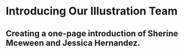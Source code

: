# Introducing Our Illustration Team

## Creating a one-page introduction of Sherine Mceween and Jessica Hernandez.